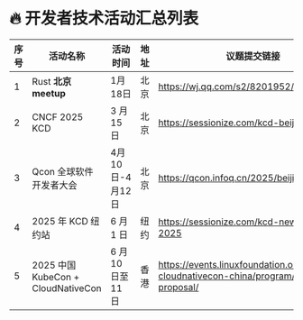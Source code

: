 # 🔥 开发者技术活动汇总列表



<table data-full-width="true"><thead><tr><th data-type="number">序号</th><th>活动名称</th><th>活动时间</th><th>地址</th><th data-type="content-ref">议题提交链接</th><th data-type="content-ref">活动介绍</th></tr></thead><tbody><tr><td>1</td><td>Rust <strong>北京 meetup</strong></td><td>1月18日</td><td>北京</td><td><a href="https://wj.qq.com/s2/8201952/ee92/">https://wj.qq.com/s2/8201952/ee92/</a></td><td><a href="https://www.huodongxing.com/event/8790069602300">https://www.huodongxing.com/event/8790069602300</a></td></tr><tr><td>2</td><td>CNCF 2025 KCD</td><td>3 月 15 日</td><td>北京</td><td><a href="https://sessionize.com/kcd-beijing-2025">https://sessionize.com/kcd-beijing-2025</a></td><td></td></tr><tr><td>3</td><td>Qcon 全球软件开发者大会</td><td>4月10日-4月12日</td><td>北京</td><td><a href="https://qcon.infoq.cn/2025/beijing/topic">https://qcon.infoq.cn/2025/beijing/topic</a></td><td></td></tr><tr><td>4</td><td>2025 年 KCD 纽约站</td><td>6 月 1 日</td><td>纽约</td><td><a href="https://sessionize.com/kcd-new-york-2025">https://sessionize.com/kcd-new-york-2025</a></td><td></td></tr><tr><td>5</td><td>2025 中国 KubeCon + CloudNativeCon</td><td>6 月 10 日至 11 日</td><td>香港</td><td><a href="https://events.linuxfoundation.org/kubecon-cloudnativecon-china/program/call-for-proposal/">https://events.linuxfoundation.org/kubecon-cloudnativecon-china/program/call-for-proposal/</a></td><td></td></tr></tbody></table>

